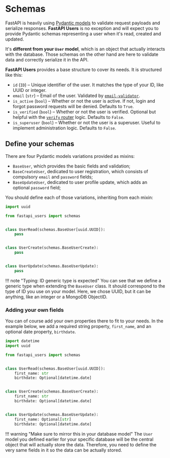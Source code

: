 # Schemas

FastAPI is heavily using [Pydantic models](https://pydantic-docs.helpmanual.io/) to validate request payloads and serialize responses. **FastAPI Users** is no exception and will expect you to provide Pydantic schemas representing a user when it's read, created and updated.

It's **different from your `User` model**, which is an object that actually interacts with the database. Those schemas on the other hand are here to validate data and correctly serialize it in the API.

**FastAPI Users** provides a base structure to cover its needs. It is structured like this:

* `id` (`ID`) – Unique identifier of the user. It matches the type of your ID, like UUID or integer.
* `email` (`str`) – Email of the user. Validated by [`email-validator`](https://github.com/JoshData/python-email-validator).
* `is_active` (`bool`) – Whether or not the user is active. If not, login and forgot password requests will be denied. Defaults to `True`.
* `is_verified` (`bool`) – Whether or not the user is verified. Optional but helpful with the [`verify` router](./routers/verify.md) logic. Defaults to `False`.
* `is_superuser` (`bool`) – Whether or not the user is a superuser. Useful to implement administration logic. Defaults to `False`.

## Define your schemas

There are four Pydantic models variations provided as mixins:

* `BaseUser`, which provides the basic fields and validation;
* `BaseCreateUser`, dedicated to user registration, which consists of compulsory `email` and `password` fields;
* `BaseUpdateUser`, dedicated to user profile update, which adds an optional `password` field;

You should define each of those variations, inheriting from each mixin:

```py
import uuid

from fastapi_users import schemas


class UserRead(schemas.BaseUser[uuid.UUID]):
    pass


class UserCreate(schemas.BaseUserCreate):
    pass


class UserUpdate(schemas.BaseUserUpdate):
    pass
```

!!! note "Typing: ID generic type is expected"
    You can see that we define a generic type when extending the `BaseUser` class. It should correspond to the type of ID you use on your model. Here, we chose UUID, but it can be anything, like an integer or a MongoDB ObjectID.

### Adding your own fields

You can of course add your own properties there to fit to your needs. In the example below, we add a required string property, `first_name`, and an optional date property, `birthdate`.

```py
import datetime
import uuid

from fastapi_users import schemas


class UserRead(schemas.BaseUser[uuid.UUID]):
    first_name: str
    birthdate: Optional[datetime.date]


class UserCreate(schemas.BaseUserCreate):
    first_name: str
    birthdate: Optional[datetime.date]


class UserUpdate(schemas.BaseUserUpdate):
    first_name: Optional[str]
    birthdate: Optional[datetime.date]
```

!!! warning "Make sure to mirror this in your database model"
    The `User` model you defined earlier for your specific database will be the central object that will actually store the data. Therefore, you need to define the very same fields in it so the data can be actually stored.
